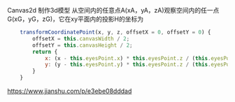 Canvas2d 制作3d模型
从空间内的任意点A(xA，yA，zA)观察空间内的任一点G(xG，yG，zG)，它在xy平面内的投影H的坐标为

```js
    transformCoordinatePoint(x, y, z, offsetX = 0, offsetY = 0) {
        offsetX = this.canvasWidth / 2;
        offsetY = this.canvasHeight / 2;
        return {
            x: (x - this.eyesPoint.x) * this.eyesPoint.z / (this.eyesPoint.z - z) + offsetX,
            y: (y - this.eyesPoint.y) * this.eyesPoint.z / (this.eyesPoint.z - z) + offsetY
        }
    }
```
https://www.jianshu.com/p/e3ebe08dddad
